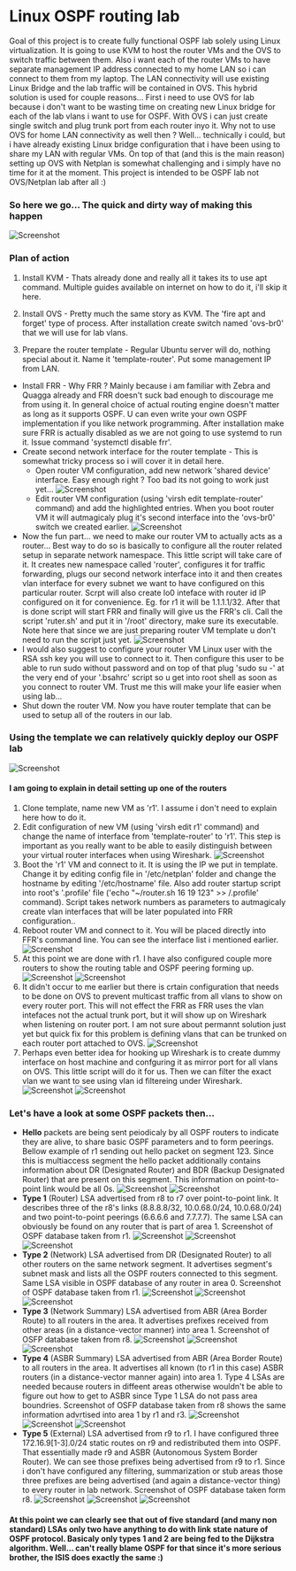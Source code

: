 # Linux OSPF routing lab

Goal of this project is to create fully functional OSPF lab solely using Linux virtualization. It is going to use KVM to host the router VMs and the OVS to switch traffic between them. Also i want each of the router VMs to have separate management IP address connected to my home LAN so i can connect to them from my laptop. The LAN connectivity will use existing Linux Bridge and the lab traffic will be contained in OVS. This hybrid solution is used for couple reasons... First i need to use OVS for lab because i don't want to be wasting time on creating new Linux bridge for each of the lab vlans i want to use for OSPF. With OVS i can just create single switch and plug trunk port from each router inyo it. Why not to use OVS for home LAN connectivity as well then ? Well... technically i could, but i have already existing Linux bridge configuration that i have been using to share my LAN with regular VMs. On top of that (and this is the main reason) setting up OVS with Netplan is somewhat challenging and i simply have no time for it at the moment. This project is intended to be OSPF lab not OVS/Netplan lab after all :)

### So here we go... The quick and dirty way of making this happen

![Screenshot](https://github.com/ccie18643/Linux-OSPF-lab/blob/main/pictures/linux_routing_lab.png)


### Plan of action

1. Install KVM - Thats already done and really all it takes its to use apt command. Multiple guides available on internet on how to do it, i'll skip it here.
2. Install OVS - Pretty much the same story as KVM. The 'fire apt and forget' type of process. After installation create switch named 'ovs-br0' that we will use for lab vlans.

3. Prepare the router template - Regular Ubuntu server will do, nothing special about it. Name it 'template-router'. Put some management IP from LAN.
 - Install FRR - Why FRR ? Mainly because i am familiar with Zebra and Quagga already and FRR doesn't suck bad enough to discourage me from using it. In general choice of actual routing engine doesn't matter as long as it supports OSPF. U can even write your own OSPF implementation if you like network programming. After installation make sure FRR is actually disabled as we are not going to use systemd to run it. Issue command 'systemctl disable frr'.
 - Create second network interface for the router template - This is somewhat tricky process so i will cover it in detail here.
   - Open router VM configuration, add new network 'shared device' interface. Easy enough right ? Too bad its not going to work just yet...
   ![Screenshot](https://github.com/ccie18643/Linux-OSPF-lab/blob/main/pictures/kvm_add_if.png)
   - Edit router VM configuration (using 'virsh edit template-router' command) and add the highlighted entries. When you boot router VM it will autmagicaly plug it's second interface into the 'ovs-br0' switch we created earlier.
   ![Screenshot](https://github.com/ccie18643/Linux-OSPF-lab/blob/main/pictures/kvm_mod_if.png)
 - Now the fun part... we need to make our router VM to actually acts as a router... Best way to do so is basically to configure all the router related setup in separate network namespace. This little script will take care of it. It creates new namespace called 'router', configures it for traffic forwarding, plugs our second network interface into it and then creates vlan interface for every subnet we want to have configured on this particular router. Scrpt will also create lo0 inteface with router id IP configured on it for convenience. Eg. for r1 it will be 1.1.1.1/32. After that is done script will start FRR and finally will give us the FRR's cli. Call the script 'ruter.sh' and put it in '/root' directory, make sure its executable. Note here that since we are just preparing router VM template u don't need to run the script just yet.
  ![Screenshot](https://github.com/ccie18643/Linux-OSPF-lab/blob/main/pictures/router_script.png)
 - I would also suggest to configure your router VM Linux user with the RSA ssh key you will use to connect to it. Then configure this user to be able to run sudo without password and on top of that plug 'sudo su -' at the very end of your '.bsahrc' script so u get into root shell as soon as you connect to router VM. Trust me this will make your life easier when using lab...
 - Shut down the router VM. Now you have router template that can be used to setup all of the routers in our lab.

### Using the template we can relatively quickly deploy our OSPF lab 

![Screenshot](https://github.com/ccie18643/Linux-OSPF-lab/blob/main/pictures/linux_ospf_lab.png)

#### I am going to explain in detail setting up one of the routers

1. Clone template, name new VM as 'r1'. I assume i don't need to explain here how to do it.
2. Edit configuration of new VM (using 'virsh edit r1' command) and change the name of interface from 'template-router' to 'r1'. This step is important as you really want to be able to easily distinguish between your virtual router interfaces when using Wireshark.
![Screenshot](https://github.com/ccie18643/Linux-OSPF-lab/blob/main/pictures/r1_kvm_mod_if.png)
3. Boot the 'r1' VM and connect to it. It is using the IP we put in template. Change it by editing config file in '/etc/netplan' folder and change the hostname by editing '/etc/hostname' file. Also add router startup script into root's '.profile' file ('echo "~/router.sh 16 19 123" >> /.profile' command). Script takes network numbers as parameters to autmagicaly create vlan interfaces that will be later populated into FRR configuration..
4. Reboot router VM and connect to it. You will be placed directly into FFR's command line. You can see the interface list i mentioned earlier.
![Screenshot](https://github.com/ccie18643/Linux-OSPF-lab/blob/main/pictures/r1_second_boot.png)
5. At this point we are done with r1. I have also configured couple more routers to show the routing table and OSPF peering forming up.
![Screenshot](https://github.com/ccie18643/Linux-OSPF-lab/blob/main/pictures/r1_ospf_nei.png)
![Screenshot](https://github.com/ccie18643/Linux-OSPF-lab/blob/main/pictures/r1_ospf_nei_pcap.png)
6. It didn't occur to me earlier but there is crtain configuration that needs to be done on OVS to prevent multicast traffic from all vlans to show on every router port. This will not effect the FRR as FRR uses the vlan intefaces not the actual trunk port, but it will show up on Wireshark when listening on router port. I am not sure about permannt solution just yet but quick fix for this problem is defining vlans that can be trunked on each router port attached to OVS.
![Screenshot](https://github.com/ccie18643/Linux-OSPF-lab/blob/main/pictures/ovs_trunk_setup.png)
7. Perhaps even better idea for hooking up Wireshark is to create dummy interface on host machine and confguring it as mirror port for all vlans on OVS. This little script will do it for us. Then we can filter the exact vlan we want to see using vlan id filtereing under Wireshark.
![Screenshot](https://github.com/ccie18643/Linux-OSPF-lab/blob/main/pictures/labtap.png)
![Screenshot](https://github.com/ccie18643/Linux-OSPF-lab/blob/main/pictures/ws_tag_filter.png)

### Let's have a look at some OSPF packets then...

- **Hello** packets are being sent peiodicaly by all OSPF routers to indicate they are alive, to share basic OSPF parameters and to form peerings. Bellow example of r1 sending out hello packet on segment 123. Since this is multiaccess segment the hello packet additionally contains information about DR (Designated Router) and BDR (Backup Designated Router) that are present on this segment. This information on point-to-point link would be all 0s.
![Screenshot](https://github.com/ccie18643/Linux-OSPF-lab/blob/main/pictures/hello_pcap_1.png)
![Screenshot](https://github.com/ccie18643/Linux-OSPF-lab/blob/main/pictures/hello_pcap_2.png)
- **Type 1** (Router) LSA advertised from r8 to r7 over point-to-point link. It describes three of the r8's links (8.8.8.8/32, 10.0.68.0/24, 10.0.68.0/24) and two point-to-point peerings (6.6.6.6 and 7.7.7.7). The same LSA can obviously be found on any router that is part of area 1. Screenshot of OSPF database taken from r1.
![Screenshot](https://github.com/ccie18643/Linux-OSPF-lab/blob/main/pictures/lsa1_pcap_1.png)
![Screenshot](https://github.com/ccie18643/Linux-OSPF-lab/blob/main/pictures/lsa1_pcap_2.png)
![Screenshot](https://github.com/ccie18643/Linux-OSPF-lab/blob/main/pictures/lsa1_db_r1.png)
- **Type 2** (Network) LSA advertised from DR (Designated Router) to all other routers on the same network segment. It advertises segment's subnet mask and lists all the OSPF routers connected to this segment. Same LSA visible in OSPF database of any router in area 0. Screenshot of OSPF database taken from r1.
![Screenshot](https://github.com/ccie18643/Linux-OSPF-lab/blob/main/pictures/lsa2_pcap_1.png)
![Screenshot](https://github.com/ccie18643/Linux-OSPF-lab/blob/main/pictures/lsa2_pcap_2.png)
![Screenshot](https://github.com/ccie18643/Linux-OSPF-lab/blob/main/pictures/lsa2_db_r1.png)
- **Type 3** (Network Summary) LSA advertised from ABR (Area Border Route) to all routers in the area. It advertises prefixes received from other areas (in a distance-vector manner) into area 1. Screenshot of OSFP database taken from r8.
![Screenshot](https://github.com/ccie18643/Linux-OSPF-lab/blob/main/pictures/lsa3_pcap_1.png)
![Screenshot](https://github.com/ccie18643/Linux-OSPF-lab/blob/main/pictures/lsa3_pcap_2.png)
![Screenshot](https://github.com/ccie18643/Linux-OSPF-lab/blob/main/pictures/lsa3_db_r8.png)
- **Type 4** (ASBR Summary) LSA advertised from ABR (Area Border Route) to all routers in the area. It advertises all known (to r1 in this case) ASBR routers (in a distance-vector manner again) into area 1. Type 4 LSAs are needed because routers in diffeent areas otherwise wouldn't be able to figure out how to get to ASBR since Type 1 LSA do not pass area boundries. Screenshot of OSFP database taken from r8 shows the same information advrtised into area 1 by r1 and r3.
![Screenshot](https://github.com/ccie18643/Linux-OSPF-lab/blob/main/pictures/lsa4_pcap_1.png)
![Screenshot](https://github.com/ccie18643/Linux-OSPF-lab/blob/main/pictures/lsa4_pcap_2.png)
![Screenshot](https://github.com/ccie18643/Linux-OSPF-lab/blob/main/pictures/lsa4_db_r8.png)
- **Type 5** (External) LSA advertised from r9 to r1. I have configured three 172.16.9[1-3].0/24 static routes on r9 and redistributed them into OSPF. That essentially made r9 and ASBR (Autonomous System Border Router). We can see those prefixes being advertised from r9 to r1. Since i don't have configured any filtering, summarization or stub areas those three prefixes are being advertised (and again a distance-vector thing) to every router in lab network. Screenshot of OSPF database taken form r8.
![Screenshot](https://github.com/ccie18643/Linux-OSPF-lab/blob/main/pictures/lsa5_pcap_1.png)
![Screenshot](https://github.com/ccie18643/Linux-OSPF-lab/blob/main/pictures/lsa5_pcap_2.png)
![Screenshot](https://github.com/ccie18643/Linux-OSPF-lab/blob/main/pictures/lsa5_db_r8.png)

#### At this point we can clearly see that out of five standard (and many non standard) LSAs only two have anything to do with link state nature of OSPF protocol. Basicaly only types 1 and 2 are being fed to the Dijkstra algorithm. Well... can't really blame OSPF for that since it's more serious brother, the ISIS does exactly the same :)
